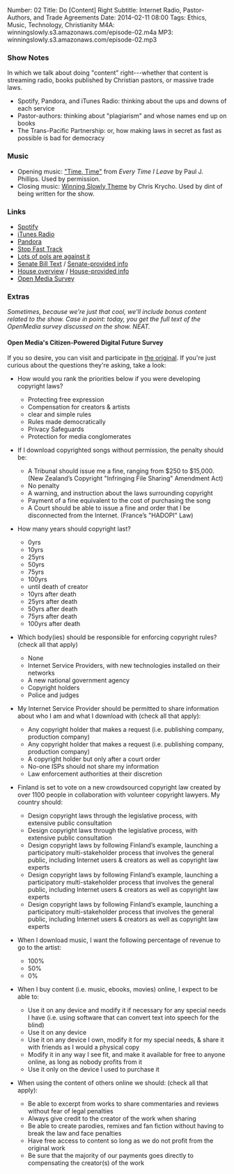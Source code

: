 Number: 02
Title: Do [Content] Right
Subtitle: Internet Radio, Pastor-Authors, and Trade Agreements
Date: 2014-02-11 08:00
Tags: Ethics, Music, Technology, Christianity
M4A: winningslowly.s3.amazonaws.com/episode-02.m4a
MP3: winningslowly.s3.amazonaws.com/episode-02.mp3

### Show Notes

In which we talk about doing "content" right---whether that content is streaming
radio, books published by Christian pastors, or massive trade laws.

- Spotify, Pandora, and iTunes Radio: thinking about the ups and downs of each
  service
- Pastor-authors: thinking about "plagiarism" and whose names end up on books
- The Trans-Pacific Partnership: or, how making laws in secret as fast as
  possible is bad for democracy

### Music

- Opening music: ["Time, Time"][time] from _Every Time I Leave_ by Paul J.
  Phillips. Used by permission.
- Closing music: [Winning Slowly Theme][theme] by Chris Krycho. Used by dint of
  being written for the show.

[time]: http://pauljphillips.bandcamp.com/track/time-time
[theme]: https://soundcloud.com/chriskrycho/winning-slowly

### Links

- [Spotify](http://spotify.com)
- [iTunes Radio](http://www.apple.com/itunes/itunes-radio/)
- [Pandora](http://www.pandora.com)
- [Stop Fast Track](http://www.stopfasttrack.com/)
- [Lots of pols are against it](http://www.huffingtonpost.com/2014/01/14/harry-reid-fast-track_n_4598486.html)
- [Senate Bill Text](http://www.finance.senate.gov/imo/media/doc/TPA%20bill%20text.pdf) / [Senate-provided info](http://www.finance.senate.gov/issue/?id=89321119-55D3-41A5-BA3C-498A0FF9D172)
- [House overview](http://waysandmeans.house.gov/uploadedfiles/tpa_2_pager.pdf) / [House-provided info](http://waysandmeans.house.gov/tpa/)
- [Open Media Survey][survey]

### Extras

<i class="editorial">Sometimes, because we're just that cool, we'll include
bonus content related to the show. Case in point: today, you get the full text
of the OpenMedia survey discussed on the show. NEAT.</i>

#### Open Media's Citizen-Powered Digital Future Survey

If you so desire, you can visit and participate in [the original][survey]. If
you're just curious about the questions they're asking, take a look:

[survey]: (https://openmedia.org/crowdsource?sid=257664)

- How would you rank the priorities below if you were developing copyright laws?

    - Protecting free expression
    - Compensation for creators & artists
    - clear and simple rules
    - Rules made democratically
    - Privacy Safeguards
    - Protection for media conglomerates

- If I download copyrighted songs without permission, the penalty should be:

    - A Tribunal should issue me a fine, ranging from $250 to $15,000. (New
      Zealand’s Copyright "Infringing File Sharing" Amendment Act)
    - No penalty
    - A warning, and instruction about the laws surrounding copyright
    - Payment of a fine equivalent to the cost of purchasing the song
    - A Court should be able to issue a fine and order that I be disconnected
      from the Internet. (France’s "HADOPI" Law)

- How many years should copyright last?

    - 0yrs
    - 10yrs
    - 25yrs
    - 50yrs
    - 75yrs
    - 100yrs
    - until death of creator
    - 10yrs after death
    - 25yrs after death
    - 50yrs after death
    - 75yrs after death
    - 100yrs after death

- Which body(ies) should be responsible for enforcing copyright rules? (check
  all that apply)

    - None
    - Internet Service Providers, with new technologies installed on their
      networks
    - A new national government agency
    - Copyright holders
    - Police and judges

- My Internet Service Provider should be permitted to share information about
  who I am and what I download with (check all that apply):

    - Any copyright holder that makes a request (i.e. publishing company,
      production company)
    - Any copyright holder that makes a request (i.e. publishing company,
      production company)
    - A copyright holder but only after a court order
    - No-one ISPs should not share my information
    - Law enforcement authorities at their discretion

- Finland is set to vote on a new crowdsourced copyright law created by over
  1100 people in collaboration with volunteer copyright lawyers. My country
  should:

    - Design copyright laws through the legislative process, with extensive
      public consultation
    - Design copyright laws through the legislative process, with extensive
      public consultation
    - Design copyright laws by following Finland’s example, launching a
      participatory multi-stakeholder process that involves the general public,
      including Internet users & creators as well as copyright law experts
    - Design copyright laws by following Finland’s example, launching a
      participatory multi-stakeholder process that involves the general public,
      including Internet users & creators as well as copyright law experts
    - Design copyright laws by following Finland’s example, launching a
      participatory multi-stakeholder process that involves the general public,
      including Internet users & creators as well as copyright law experts

- When I download music, I want the following percentage of revenue to go to the
  artist:

    - 100%
    - 50%
    - 0%

- When I buy content (i.e. music, ebooks, movies) online, I expect to be able
  to:

    - Use it on any device and modify it if necessary for any special needs I
      have (i.e. using software that can convert text into speech for the blind)
    - Use it on any device
    - Use it on any device I own, modify it for my special needs, & share it
      with friends as I would a physical copy
    - Modify it in any way I see fit, and make it available for free to anyone
      online, as long as nobody profits from it
    - Use it only on the device I used to purchase it

- When using the content of others online we should: (check all that apply):

    - Be able to excerpt from works to share commentaries and reviews without fear
      of legal penalties
    - Always give credit to the creator of the work when sharing
    - Be able to create parodies, remixes and fan fiction without having to break
      the law and face penalties
    - Have free access to content so long as we do not profit from the original work
    - Be sure that the majority of our payments goes directly to compensating the
      creator(s) of the work